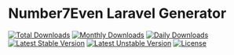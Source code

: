 Number7Even Laravel Generator
==============================

[![Total Downloads](https://poser.pugx.org/number7even/laravel-generator/downloads)](https://packagist.org/packages/number7even/laravel-generator)
[![Monthly Downloads](https://poser.pugx.org/number7even/laravel-generator/d/monthly)](https://packagist.org/packages/number7even/laravel-generator)
[![Daily Downloads](https://poser.pugx.org/number7even/laravel-generator/d/daily)](https://packagist.org/packages/number7even/laravel-generator)
[![Latest Stable Version](https://poser.pugx.org/number7even/laravel-generator/v/stable)](https://packagist.org/packages/number7even/laravel-generator)
[![Latest Unstable Version](https://poser.pugx.org/number7even/laravel-generator/v/unstable)](https://packagist.org/packages/number7even/laravel-generator)
[![License](https://poser.pugx.org/number7even/laravel-generator/license)](https://packagist.org/packages/number7even/laravel-generator)


